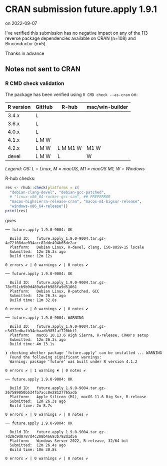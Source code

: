 # CRAN submission future.apply 1.9.1

on 2022-09-07

I've verified this submission has no negative impact on any of the 113 reverse package dependencies available on CRAN (n=108) and Bioconductor (n=5).

Thanks in advance


## Notes not sent to CRAN

### R CMD check validation

The package has been verified using `R CMD check --as-cran` on:

| R version     | GitHub | R-hub    | mac/win-builder |
| ------------- | ------ | -------- | --------------- |
| 3.4.x         | L      |          |                 |
| 3.6.x         | L      |          |                 |
| 4.0.x         | L      |          |                 |
| 4.1.x         | L M W  |          |                 |
| 4.2.x         | L M W  | L M M1 W | M1 W            |
| devel         | L M W  | L        |    W            |

*Legend: OS: L = Linux, M = macOS, M1 = macOS M1, W = Windows*


R-hub checks:

```r
res <- rhub::check(platforms = c(
  "debian-clang-devel", "debian-gcc-patched",
  # "linux-x86_64-rocker-gcc-san", ## PREPERROR
  "macos-highsierra-release-cran", "macos-m1-bigsur-release",
  "windows-x86_64-release"))
print(res)
```

gives

```
── future.apply 1.9.0-9004: OK

  Build ID:   future.apply_1.9.0-9004.tar.gz-4e72f08dae034acc82dde494b65de2ac
  Platform:   Debian Linux, R-devel, clang, ISO-8859-15 locale
  Submitted:  12m 26.3s ago
  Build time: 12m 12s

0 errors ✔ | 0 warnings ✔ | 0 notes ✔

── future.apply 1.9.0-9004: OK

  Build ID:   future.apply_1.9.0-9004.tar.gz-78cf51cb9b9d489a9afb985fa9d51061
  Platform:   Debian Linux, R-patched, GCC
  Submitted:  12m 26.3s ago
  Build time: 11m 32.8s

0 errors ✔ | 0 warnings ✔ | 0 notes ✔

── future.apply 1.9.0-9004: WARNING

  Build ID:   future.apply_1.9.0-9004.tar.gz-c3d32edbafb34ebaadb9851af720bbf1
  Platform:   macOS 10.13.6 High Sierra, R-release, CRAN's setup
  Submitted:  12m 26.3s ago
  Build time: 4m 13.1s

❯ checking whether package ‘future.apply’ can be installed ... WARNING
  Found the following significant warnings:
  Warning: package ‘future’ was built under R version 4.1.2

0 errors ✔ | 1 warning ✖ | 0 notes ✔

── future.apply 1.9.0-9004: OK

  Build ID:   future.apply_1.9.0-9004.tar.gz-267589050b534fb7acc0e28127765adb
  Platform:   Apple Silicon (M1), macOS 11.6 Big Sur, R-release
  Submitted:  12m 26.3s ago
  Build time: 2m 8.7s

0 errors ✔ | 0 warnings ✔ | 0 notes ✔

── future.apply 1.9.0-9004: OK

  Build ID:   future.apply_1.9.0-9004.tar.gz-7d28c9d0787d4c208b46693b792d1d5a
  Platform:   Windows Server 2022, R-release, 32/64 bit
  Submitted:  12m 26.4s ago
  Build time: 10m 30.8s

0 errors ✔ | 0 warnings ✔ | 0 notes ✔
```
